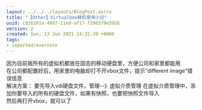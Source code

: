 ```yaml
---
layout: ../../../layouts/BlogPost.astro
title: "【Other】Virtualbox移机使用小记"
uuid: c026261a-4897-11ed-af17-f296579e3926
version: 2
created: Sun, 13 Jun 2021 14:32:39 +0000
tags:
- imported/evernote
---
```


因为目前我所有的虚拟机都放在固态的移动硬盘里，方便公司和家里都能用\
在公司都配置好后，用家里的电脑却打不开vbox文件，提示“different image”错误信息\
解决方案： 要先导入vdi硬盘文件，管理--》虚拟介质管理 在虚拟介质管理中，添加你要导入的所有的硬盘文件，如果有快照，也要把快照文件导入\
然后再打开vbox，就可以了
